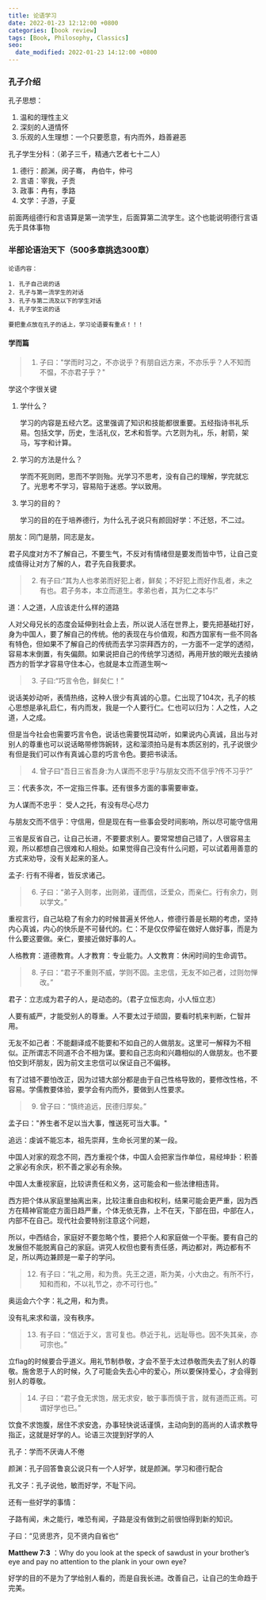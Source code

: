 ```yaml
---
title: 论语学习
date: 2022-01-23 12:12:00 +0800
categories: [book review]
tags: [Book, Philosophy, Classics]
seo:
  date_modified: 2022-01-23 14:12:00 +0800
---
```


### 孔子介绍

孔子思想：

1. 温和的理性主义
2. 深刻的人道情怀
3. 乐观的人生理想：一个只要愿意，有内而外，趋善避恶

孔子学生分科：（弟子三千，精通六艺者七十二人）

1. 德行：颜渊，闵子骞， 冉伯牛，仲弓
2. 言语：宰我，子贡
3. 政事：冉有，季路
4. 文学：子游，子夏

前面两组德行和言语算是第一流学生，后面算第二流学生。这个也能说明德行言语先于具体事物



### 半部论语治天下（500多章挑选300章）

```
论语内容：

1. 孔子自己说的话
2. 孔子与第一流学生的对话
3. 孔子与第二流及以下的学生对话
4. 孔子学生说的话

要把重点放在孔子的话上，学习论语要有重点！！！
```



#### 学而篇

> 1. 子曰："学而时习之，不亦说乎？有朋自远方来，不亦乐乎？人不知而不愠，不亦君子乎？"

学这个字很关键

1. 学什么？

   学习的内容是五经六艺。这里强调了知识和技能都很重要。五经指诗书礼乐易。包括文学，历史，生活礼仪，艺术和哲学。六艺则为礼，乐，射箭，架马，写字和计算。

2. 学习的方法是什么？

   学而不死则罔，思而不学则殆。光学习不思考，没有自己的理解，学完就忘了。光思考不学习，容易陷于迷惑。学以致用。

3. 学习的目的？

   学习的目的在于培养德行，为什么孔子说只有颜回好学：不迁怒，不二过。

朋友：同门是朋，同志是友。

君子风度对方不了解自己，不要生气，不反对有情绪但是要发而皆中节，让自己变成值得让对方了解的人，君子先自我要求。



> 2. 有子曰:“其为人也孝弟而好犯上者，鲜矣；不好犯上而好作乱者，未之有也。君子务本，本立而道生。孝弟也者，其为仁之本与!”

道：人之道，人应该走什么样的道路

人对父母兄长的态度会延伸到社会上去，所以说人活在世界上，要先把基础打好，身为中国人，要了解自己的传统。他的表现在与价值观，和西方国家有一些不同各有特色，但如果不了解自己的传统而去学习崇拜西方的，一方面不一定学的透彻，容易本末倒置，有失偏颇。如果说把自己的传统学习透彻，再用开放的眼光去接纳西方的哲学才容易守住本心，也就是本立而道生啊～

 

> 3. 子曰:“巧言令色，鲜矣仁！”

说话美妙动听，表情热络，这种人很少有真诚的心意。仁出现了104次，孔子的核心思想是承礼启仁，有内而发，我是一个人要行仁。仁也可以归为：人之性，人之道，人之成。

但是当今社会也需要巧言令色，说话也需要悦耳动听，如果说内心真诚，且出与对别人的尊重也可以说话略带修饰婉转，这和溜须拍马是有本质区别的，孔子说很少有但是我们可以作有真诚心意的巧言令色。要把书读活。



> 4. 曾子曰“吾日三省吾身:为人谋而不忠乎?与朋友交而不信乎?传不习乎?”

三：代表多次，不一定指三件事。还有很多方面的事需要审查。

为人谋而不忠乎： 受人之托，有没有尽心尽力

与朋友交而不信乎：守信用，但是现在有一些事会受时间影响，所以尽可能守信用

三省是反省自己，让自己长进，不要要求别人。要常常想自己错了，人很容易主观，所以都想自己很难和人相处。如果觉得自己没有什么问题，可以试着用善意的方式来劝导，没有关起来的圣人。

孟子: 行有不得者，皆反求诸己。



> 6. 子曰：“弟子入则孝，出则弟，谨而信，泛爱众，而亲仁。行有余力，则以学文。”

重视言行，自己站稳了有余力的时候普遍关怀他人，修德行善是长期的考虑，坚持内心真诚，内心的快乐是不可替代的。仁：不是仅仅停留在做好人做好事，而是为什么要这要做。亲仁，要接近做好事的人。

人格教育：道德教育。人才教育：专业能力。人文教育：休闲时间的生命调节。



> 8. 子曰：“君子不重则不威，学则不固。主忠信，无友不如己者，过则勿惮改。”

君子：立志成为君子的人，是动态的。（君子立恒志向，小人恒立志）

人要有威严，才能受别人的尊重。人不要太过于顽固，要看时机来判断，仁智并用。

无友不如己者：不能翻译成不能要和不如自己的人做朋友。这里可一解释为不相似。正所谓志不同道不合不相为谋。要和自己志向和兴趣相似的人做朋友。也不要怕交到坏朋友，因为前文主忠信可以保证自己不偏移。

有了过错不要怕改正，因为过错大部分都是由于自己性格导致的，要修改性格，不容易。学儒教要体验，要学会有内而外，要做到人性要求。



> 9. 曾子曰：“慎终追远，民德归厚矣。”

孟子曰："养生者不足以当大事，惟送死可当大事。"

追远：虔诚不能忘本，祖先崇拜，生命长河里的某一段。

中国人对家的观念不同，西方重视个体，中国人会把家当作单位，易经坤卦：积善之家必有余庆，积不善之家必有余殃。

中国人太重视家庭，比较讲责任和义务，这可能会和一些法律相违背。

西方把个体从家庭里抽离出来，比较注重自由和权利，结果可能会更严重，因为西方在精神官能症方面日趋严重，个体无依无靠，上不在天，下部在田，中部在人，内部不在自己。现代社会要特别注意这个问题，

所以，中西结合，家庭好不要忽略个性，要把个人和家庭做一个平衡。要有自己的发展但不能脱离自己的家庭。讲究人权但也要有责任感，两边都对，两边都有不足，所以两边兼顾是一辈子的学问。



> 12. 有子曰：“礼之用，和为贵。先王之道，斯为美，小大由之。有所不行，知和而和，不以礼节之，亦不可行也。”

奥运会六个字：礼之用，和为贵。

没有礼来求和谐，没有秩序。



> 13. 有子曰：“信近于义，言可复也。恭近于礼，远耻辱也。因不失其亲，亦可宗也。”

立flag的时候要合乎道义。用礼节制恭敬，才会不至于太过恭敬而失去了别人的尊敬。施舍恩于人的时候，久了可能会失去心中的爱心，所以要保持爱心，才会得到别人的尊敬。



> 14. 子曰：“君子食无求饱，居无求安，敏于事而慎于言，就有道而正焉。可谓好学也已。”

饮食不求饱腹，居住不求安逸，办事轻快说话谨慎，主动向到的高尚的人请求教导指正，这就是好学的人。论语三次提到好学的人

孔子：学而不厌诲人不倦

颜渊：孔子回答鲁哀公说只有一个人好学，就是颜渊。学习和德行配合

孔文子：孔子说他，敏而好学，不耻下问。

还有一些好学的事情：

子路有闻，未之能行，唯恐有闻，子路是没有做到之前很怕得到新的知识。

子曰：“见贤思齐，见不贤内自省也“

**Matthew 7:3** ：Why do you look at the speck of sawdust in your brother’s eye and pay no attention to the plank in your own eye?

好学的目的不是为了学给别人看的，而是自我长进。改善自己，让自己的生命趋于完美。

